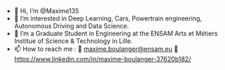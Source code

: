 - 👋 Hi, I’m @Maxime135
- 👀 I’m interested in Deep Learning, Cars, Powertrain engineering, Autonomous Driving and Data Science.
- 🌱 I’m a Graduate Student in Engineering at the ENSAM Arts et Métiers Institue of Science & Technology in Lille.
- 📫 How to reach me :
       🏫 maxime.boulanger@ensam.eu
       👔 https://www.linkedin.com/in/maxime-boulanger-37620b182/

<!---
Maxime135/Maxime135 is a ✨ special ✨ repository because its `README.md` (this file) appears on your GitHub profile.
You can click the Preview link to take a look at your changes.
--->
